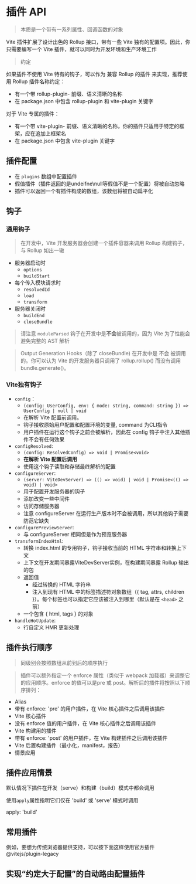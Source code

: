 # 插件 API

> 本质是一个带有一系列属性、回调函数的对象

Vite 插件扩展了设计出色的 Rollup 接口，带有一些 Vite 独有的配置项。因此，你只需要编写一个 Vite 插件，就可以同时为开发环境和生产环境工作

> 约定

如果插件不使用 Vite 特有的钩子，可以作为 兼容 Rollup 的插件 来实现，推荐使用 Rollup 插件名称约定：
- 有一个带 rollup-plugin- 前缀、语义清晰的名称
- 在 package.json 中包含 rollup-plugin 和 vite-plugin 关键字

对于 Vite 专属的插件：
- 有一个带 vite-plugin- 前缀、语义清晰的名称，你的插件只适用于特定的框架，应在追加上框架名
- 在 package.json 中包含 vite-plugin 关键字

## 插件配置
- 在 `plugins` 数组中配置插件
- 假值插件（插件返回的是undeifne\null等假值不是一个配置）将被自动忽略
- 插件可以返回一个有插件构成的数组，该数组将被自动扁平化

## 钩子

### 通用钩子
> 在开发中，Vite 开发服务器会创建一个插件容器来调用 Rollup 构建钩子，与 Rollup 如出一辙

- 服务器启动时
  - `options`
  - `buildStart`
- 每个传入模块请求时
  - `resolvedId`
  - `load`
  - `transform`
- 服务器关闭时
  - `buildEnd`
  - `closeBundle`

> 请注意 `moduleParsed` 钩子在开发中是**不会**被调用的，因为 Vite 为了性能会避免完整的 AST 解析

> Output Generation Hooks（除了 closeBundle) 在开发中是 不会 被调用的。你可以认为 Vite 的开发服务器只调用了 rollup.rollup() 而没有调用 bundle.generate()。

### Vite独有钩子

- `config`：
  - `(config: UserConfig, env: { mode: string, command: string }) => UserConfig | null | void`
  - 在解析 Vite 配置前调用。
  - 钩子接收原始用户配置和配置环境的变量, command 为CLI指令
  - 用户插件在运行这个钩子之前会被解析，因此在 config 钩子中注入其他插件不会有任何效果
- `configResolved`:
  - `(config: ResolvedConfig) => void | Promise<void>`
  - **在解析 Vite 配置后调用**
  - 使用这个钩子读取和存储最终解析的配置
- `configureServer`:
  - `(server: ViteDevServer) => (() => void) | void | Promise<(() => void) | void>`
  - 用于配置开发服务器的钩子
  - 添加改变一些中间件
  - 访问存储服务器
  - 注意 configureServer 在运行生产版本时不会被调用，所以其他钩子需要防范它缺失
- `configurePreviewServer`:
  - 与 configureServer 相同但是作为预览服务器
- `transformIndexHtml`:
  - 转换 index.html 的专用钩子，钩子接收当前的 HTML 字符串和转换上下文
  - 上下文在开发期间暴露ViteDevServer实例，在构建期间暴露 Rollup 输出的包
  - 返回值
    - 经过转换的 HTML 字符串
    - 注入到现有 HTML 中的标签描述符对象数组（{ tag, attrs, children }）。每个标签也可以指定它应该被注入到哪里（默认是在 `<head>` 之前）
  - 一个包含 { html, tags } 的对象
- `handleHotUpdate`:
  - 行自定义 HMR 更新处理 

## 插件执行顺序
> 同级别会按照数组从前到后的顺序执行

> 插件可以额外指定一个 enforce 属性（类似于 webpack 加载器）来调整它的应用顺序。enforce 的值可以是pre 或 post。解析后的插件将按照以下顺序排列：

- Alias
- 带有 enforce: 'pre' 的用户插件，在 Vite 核心插件之后调用该插件
- Vite 核心插件
- 没有 enforce 值的用户插件，在 Vite 核心插件之后调用该插件
- Vite 构建用的插件
- 带有 enforce: 'post' 的用户插件，在 Vite 构建插件之后调用该插件
- Vite 后置构建插件（最小化，manifest，报告）
- 情景应用

## 插件应用情景
默认情况下插件在开发（serve）和构建（build）模式中都会调用

使用`apply`属性指明它们仅在 'build' 或 'serve' 模式时调用

apply: 'build'

## 常用插件

例如，要想为传统浏览器提供支持，可以按下面这样使用官方插件 @vitejs/plugin-legacy

## 实现“约定大于配置”的自动路由配置插件



